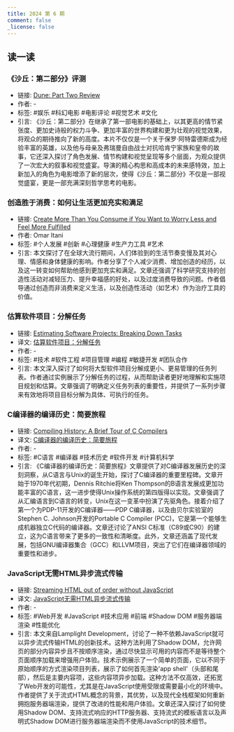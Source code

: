 ```yaml
---
title: 2024 第 6 期
comment: false
_license: false
---
```


## 读一读

### 《沙丘：第二部分》评测

- 链接: [Dune: Part Two Review](https://www.esquire.com/entertainment/movies/a46885292/dune-part-two-review/)
- 作者: -
- 标签: #娱乐 #科幻电影 #电影评论 #视觉艺术 #文化
- 引言: 《沙丘：第二部分》在继承了第一部电影的基础上，以其更高的情节紧张度、更加史诗般的权力斗争、更加丰富的世界构建和更为壮观的视觉效果，将观众的期待推向了新的高度。本片不仅仅是一个关于保罗·阿特雷德斯成为经验丰富的英雄，以及他与母亲及弗瑞曼自由战士对抗哈肯宁家族和皇帝的故事，它还深入探讨了角色发展、情节构建和视觉呈现等多个层面，为观众提供了一次宏大的叙事和视觉盛宴。导演的精心构思和高成本的未来感特效，加上新加入的角色为电影增添了新的层次，使得《沙丘：第二部分》不仅是一部视觉盛宴，更是一部充满深刻哲学思考的电影。

### 创造胜于消费：如何让生活更加充实和满足

- 链接: [Create More Than You Consume if You Want to Worry Less and Feel More Fulfilled](https://www.omaritani.com/blog/create-more-consume-less)
- 作者: Omar Itani
- 标签: #个人发展 #创新 #心理健康 #生产力工具 #艺术
- 引言: 本文探讨了在全球大流行期间，人们体验到的生活节奏变慢及其对心理、情感和身体健康的影响。作者分享了个人减少消费、增加创造的经历，以及这一转变如何帮助他感到更加充实和满足。文章还强调了科学研究支持的创造性活动对减轻压力、提升幸福感的好处，以及过度消费导致的问题。作者倡导通过创造而非消费来定义生活，以及创造性活动（如艺术）作为治疗工具的价值。

### 估算软件项目：分解任务

- 链接: [Estimating Software Projects: Breaking Down Tasks](https://jacobian.org/2024/mar/11/breaking-down-tasks/)
- 译文: [估算软件项目：分解任务](https://endermio.notion.site/406ffe87b19342a191f1eeadf29e1d49)
- 作者: -
- 标签: #技术 #软件工程 #项目管理 #编程 #敏捷开发 #团队合作
- 引言: 本文深入探讨了如何将大型软件项目分解成更小、更易管理的任务列表。作者通过实例展示了分解任务的过程，从而帮助读者更好地理解和实施项目规划和估算。文章强调了明确定义任务列表的重要性，并提供了一系列步骤来有效地将项目目标分解为具体、可执行的任务。

### C编译器的编译历史：简要旅程

- 链接: [Compiling History: A Brief Tour of C Compilers](https://www.deusinmachina.net/p/compiling-history-a-brief-tour-of)
- 译文: [C编译器的编译历史：简要旅程](https://endermio.notion.site/C-ca73a133c929442caa14e0f8f7a68159)
- 作者: -
- 标签: #C语言 #编译器 #技术历史 #软件开发 #计算机科学
- 引言: 《C编译器的编译历史：简要旅程》文章提供了对C编译器发展历史的深刻洞察，从C语言与Unix的诞生开始，探讨了C编译器的重要里程碑。文章开始于1970年代初期，Dennis Ritchie将Ken Thompson的B语言发展成更加功能丰富的C语言，这一进步使得Unix操作系统的第四版得以实现。文章强调了从汇编语言到C语言的转变，Unix在这一变革中扮演了先驱角色。接着介绍了第一个为PDP-11开发的C编译器——PDP C编译器，以及由贝尔实验室的Stephen C. Johnson开发的Portable C Compiler (PCC)，它是第一个能够生成机器独立C代码的编译器。文章还讨论了ANSI C标准（C89或C90）的建立，这为C语言带来了更多的一致性和清晰度。此外，文章还涵盖了现代发展，包括GNU编译器集合（GCC）和LLVM项目，突出了它们在编译器领域的重要性和进步。

### JavaScript无需HTML异步流式传输

- 链接: [Streaming HTML out of order without JavaScript](https://lamplightdev.com/blog/2024/01/10/streaming-html-out-of-order-without-javascript/)
- 译文: [JavaScript无需HTML异步流式传输](https://endermio.notion.site/JavaScript-HTML-6e25cea346d2462f9ca02efcaddd1821)
- 作者: -
- 标签: #Web开发 #JavaScript #技术应用 #前端 #Shadow DOM #服务器端渲染 #性能优化
- 引言: 本文来自Lamplight Development，讨论了一种不依赖JavaScript就可以异步流式传输HTML的创新技术。这种方法利用了Shadow DOM，允许网页的部分内容异步且不按顺序渲染，通过尽快显示可用的内容而不是等待整个页面顺序加载来增强用户体验。技术示例展示了一个简单的页面，它以不同于原始顺序的方式渲染项目列表，展示了如何首先渲染'app shell'（头部和尾部），然后是主要内容项，这些内容项异步加载。这种方法不仅高效，还拓宽了Web开发的可能性，尤其是在JavaScript使用受限或需要最小化的环境中。作者提供了关于流式HTML概念的背景，其优势，以及现代全栈框架如何重新拥抱服务器端渲染，提供了改进的性能和用户体验。文章还深入探讨了如何使用Shadow DOM、支持流式响应的HTTP服务器、支持流式的模板语言以及声明式Shadow DOM进行服务器端渲染而不使用JavaScript的技术细节。


